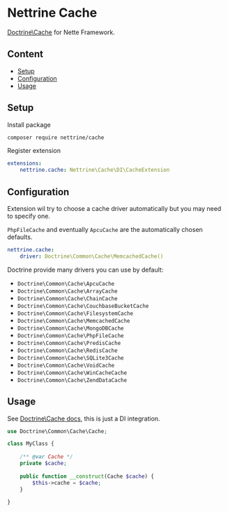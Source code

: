 # Nettrine Cache

[Doctrine\Cache](https://www.doctrine-project.org/projects/doctrine-cache/en/1.8/index.html) for Nette Framework.

## Content

- [Setup](#setup)
- [Configuration](#configuration)
- [Usage](#usage)

## Setup

Install package

```bash
composer require nettrine/cache
```

Register extension

```yaml
extensions:
    nettrine.cache: Nettrine\Cache\DI\CacheExtension
```

## Configuration

Extension wil try to choose a cache driver automatically but you may need to specify one.

`PhpFileCache` and eventually `ApcuCache` are the automatically chosen defaults.

```yaml
nettrine.cache:
    driver: Doctrine\Common\Cache\MemcachedCache()
```

Doctrine provide many drivers you can use by default:

- `Doctrine\Common\Cache\ApcuCache`
- `Doctrine\Common\Cache\ArrayCache`
- `Doctrine\Common\Cache\ChainCache`
- `Doctrine\Common\Cache\CouchbaseBucketCache`
- `Doctrine\Common\Cache\FilesystemCache`
- `Doctrine\Common\Cache\MemcachedCache`
- `Doctrine\Common\Cache\MongoDBCache`
- `Doctrine\Common\Cache\PhpFileCache`
- `Doctrine\Common\Cache\PredisCache`
- `Doctrine\Common\Cache\RedisCache`
- `Doctrine\Common\Cache\SQLite3Cache`
- `Doctrine\Common\Cache\VoidCache`
- `Doctrine\Common\Cache\WinCacheCache`
- `Doctrine\Common\Cache\ZendDataCache`

## Usage

See [Doctrine\Cache docs](https://www.doctrine-project.org/projects/doctrine-cache/en/1.8/index.html), this is just a DI integration.

```php
use Doctrine\Common\Cache\Cache;

class MyClass {
	
	/** @var Cache */
	private $cache;
	
	public function __construct(Cache $cache) {
		$this->cache = $cache;		
	}
	
}
```
